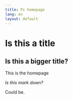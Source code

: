 ```yaml
---
title: Pi homepage
lang: en
layout: default
---
```


# Is this a title

## Is this a bigger title?

This is the homepage

*Is this mark down?*

Could be.
